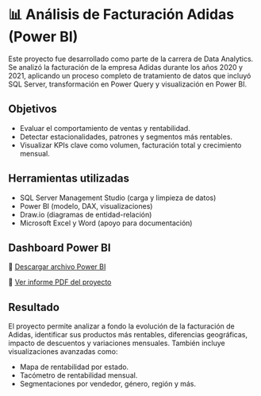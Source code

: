 # 📊 Análisis de Facturación Adidas (Power BI)

Este proyecto fue desarrollado como parte de la carrera de Data Analytics. Se analizó la facturación de la empresa Adidas durante los años 2020 y 2021, aplicando un proceso completo de tratamiento de datos que incluyó SQL Server, transformación en Power Query y visualización en Power BI.

## Objetivos

- Evaluar el comportamiento de ventas y rentabilidad.
- Detectar estacionalidades, patrones y segmentos más rentables.
- Visualizar KPIs clave como volumen, facturación total y crecimiento mensual.

## Herramientas utilizadas

- SQL Server Management Studio (carga y limpieza de datos)
- Power BI (modelo, DAX, visualizaciones)
- Draw.io (diagramas de entidad-relación)
- Microsoft Excel y Word (apoyo para documentación)

## Dashboard Power BI

📂 [Descargar archivo Power BI](./Proyecto-Adidas.pbix)

📄 [Ver informe PDF del proyecto](./Informe-Adidas.pdf)

## Resultado

El proyecto permite analizar a fondo la evolución de la facturación de Adidas, identificar sus productos más rentables, diferencias geográficas, impacto de descuentos y variaciones mensuales. También incluye visualizaciones avanzadas como:
- Mapa de rentabilidad por estado.
- Tacómetro de rentabilidad mensual.
- Segmentaciones por vendedor, género, región y más.
